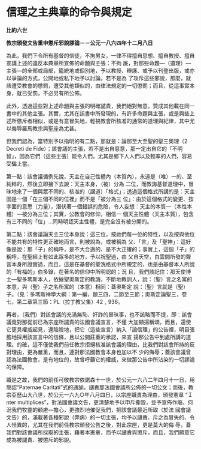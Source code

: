 # 信理之主典章的命令與規定


**比約六世**

**教宗頒發文告重申懲斥邪說謬論－－公元一八六四年十二月八日**





為此，我們下令所有基督的信徒，不拘男女，一律不得擅自思想、擅自教授、擅自宣講上述的違反本典章所宣佈的命題與主張：不拘
誰，對那些命題—（道理）—主張—的全部或局部，籠統地或個別地，予以教授、辯護、或予以刊登出版，或亦以爭論的方式，公開地或私下地予以討論，若不是為
了攻斥這些邪說，那麼，就該遭受教會的懲罰，遭受其他類似的，由律法規定的一切懲罰；而且，從這事實本身，就已受罰，不必另有所公佈。

此外，透過這些對上述命題與主張的明確譴責，我們絕對無意，贊成其他載在同一書中的其他主張。其實，尤其在該書中所發現的，有許多命題與主張，或是與些上述所懲斥者相似，或是有意冒失地，輕視教會所核准的通常的道理與紀律，其中尤以侮辱羅馬教宗與聖座為尤甚。

但我們認為，當特別予以指明的有二點，那就是：論那至大至聖的聖三奧理（2 Decreti de Fide）；該會議的主張，若不是出自惡意，那一定出自它的「不明智」，因為它們（這些主張）能令人們，尤其是鄉下人人們以及輕率的人們，容易受騙上當。

第一點：該會議循例先說，天主在自己性體內（本質內），永遠是（唯）一的、至純粹的，然後立即接下去說：天主本身，（被）分為
二位，而教誨基督道理中，冒昧地來了一個與眾不同的、核准的（講道）「格式」；透過這個格式所講的是：天主固是一個「在三個不同的位裡」而不是「被分為三
位」：由於這個格式的變更、按字面的意思（力量），潛伏著一個錯誤的危險，令人妄想：天主的本質—（本性本體）—被分為三位；其實，公教會的修仰，相信一
個天主性體（天主本質），包含有三不同的「位」…同時明認天主性體，是完全沒有被分開的。

第二點：該會議論天主三位本身說：這三位，按祂們每一位的特性，以及按與他位不能共有的特性更正確地而言，則被說為，或被稱為
父、「言」及「聖神」：這好像是說：那「子」的稱呼，是不大合適的、是不大正確的；事實上，這個「子」的稱呼，在聖經上有如此眾多的地方，予以祝聖過，由
父自天空，白雲間所發的聲音本身所證實過，而且，這是在基督的聖洗格式中所規定的，也是由基督本人所說的「有福的」伯多錄，在著名的信仰中所明認的；況
且，我們該記住：那天使博士—聖多瑪斯本人，依據聖奧斯定的教誨，不斷地教訓人，說：（聖）言之名寓的本意，與（聖）子之名所寓的（本意）相同：蓋奧斯定
說：（聖）言就是（聖）子。（見：多瑪斯神學大綱：第一編，題三四，二節至三節；奧斯定論聖三，卷七，第二章第三節：PL（拉丁教父集）42﹐936。

再者，（我們）對該會議的充滿無恥、奸詐的冒昧事，也不該略而不提，即：該會議竟對那從前已為宗座所譴責的法國會議宣言，不僅
大加顯揚稱頌，而且，還使它更具權威起見，還陰險地，把它（這些宣言）納入「論信理」的公告裡，明目張膽地採用該宣言中的信條，且以公開莊重的承認，來宣
揚那公告中到處所講的道理。的確，這不僅使我們前任教宗拒絕核准該會議的理由，比我們對該會所持的反對理由，更為嚴重，而且，連對那法國教會本身也加以不
少的侮辱；蓋該會議曾認為法國教會，是有地位的，故曾呼籲它的權威，來做那公告中所沾染的一切謬論的保障。

職是之故，我們的前任可敬教宗依諾森十一世，於公元一六八二年四月十一日，用簡詔“Paternae 
Caritati”式的通諭，譴責那法國會議所公佈的一切公文；而後，教宗亞歷山大八世，於公元一六九○年八月四日，以宗座職責為理由，頒發憲章
“Ｉnter 
multiplices”，對法國會議文告，更清楚地予以申斥撕毀，並予宣佈作廢。何況我們牧靈的顧慮—擔心，更強烈地催促我們，把該會議最近所取（於法
國會議文告）的，滿載著各種邪說（弊病）的一切主張，均予以譴責、斥之為冒失的、令人怪異的，尤其在我們前任教宗頒發公告之後，對此宗座，更是莫大的侮
辱，蓋我們對該會議所採取的主張，藉著本憲章，而予以譴責與懲斥，而且，我們願意它成為被譴責、被懲斥的邪說。

